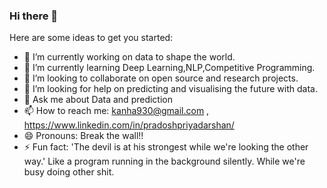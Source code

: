 ### Hi there 👋


Here are some ideas to get you started:

- 🔭 I’m currently working on data to shape the world.
- 🌱 I’m currently learning Deep Learning,NLP,Competitive Programming.
- 👯 I’m looking to collaborate on open source and research projects.
- 🤔 I’m looking for help on predicting and visualising the future with data.
- 💬 Ask me about Data and prediction
- 📫 How to reach me: kanha930@gmail.com , https://www.linkedin.com/in/pradoshpriyadarshan/
- 😄 Pronouns:  Break the wall!!
- ⚡ Fun fact:  'The devil is at his strongest while we're looking the other way.' Like a program running in the background silently. While we're busy doing other shit.
